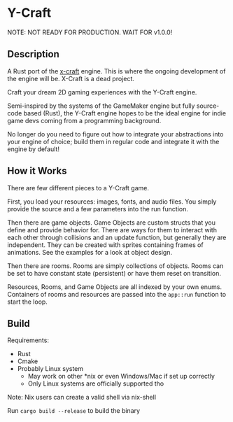 # Y-Craft

NOTE: NOT READY FOR PRODUCTION. WAIT FOR v1.0.0!

## Description

A Rust port of the [x-craft](https://github.com/blueOkiris/x-craft/) engine. This is where the ongoing development of the engine will be. X-Craft is a dead project.

Craft your dream 2D gaming experiences with the Y-Craft engine.

Semi-inspired by the systems of the GameMaker engine but fully source-code based (Rust), the Y-Craft engine hopes to be the ideal engine for indie game devs coming from a programming background.

No longer do you need to figure out how to integrate your abstractions into your engine of choice; build them in regular code and integrate it with the engine by default!

## How it Works

There are few different pieces to a Y-Craft game.

First, you load your resources: images, fonts, and audio files. You simply provide the source and a few parameters into the run function.

Then there are game objects. Game Objects are custom structs that you define and provide behavior for. There are ways for them to interact with each other through collisions and an update function, but generally they are independent. They can be created with sprites containing frames of animations. See the examples for a look at object design.

Then there are rooms. Rooms are simply collections of objects. Rooms can be set to have constant state (persistent) or have them reset on transition.

Resources, Rooms, and Game Objects are all indexed by your own enums. Containers of rooms and resources are passed into the `app::run` function to start the loop.

## Build

Requirements:

- Rust
- Cmake
- Probably Linux system
  + May work on other \*nix or even Windows/Mac if set up correctly
  + Only Linux systems are officially supported tho

Note: Nix users can create a valid shell via nix-shell

Run `cargo build --release` to build the binary

